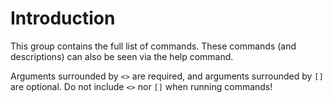 # Introduction
This group contains the full list of commands. These commands (and descriptions) can also be seen via the help command.

Arguments surrounded by `<>` are required, and arguments surrounded by `[]` are optional. Do not include `<>` nor `[]` when running commands!
